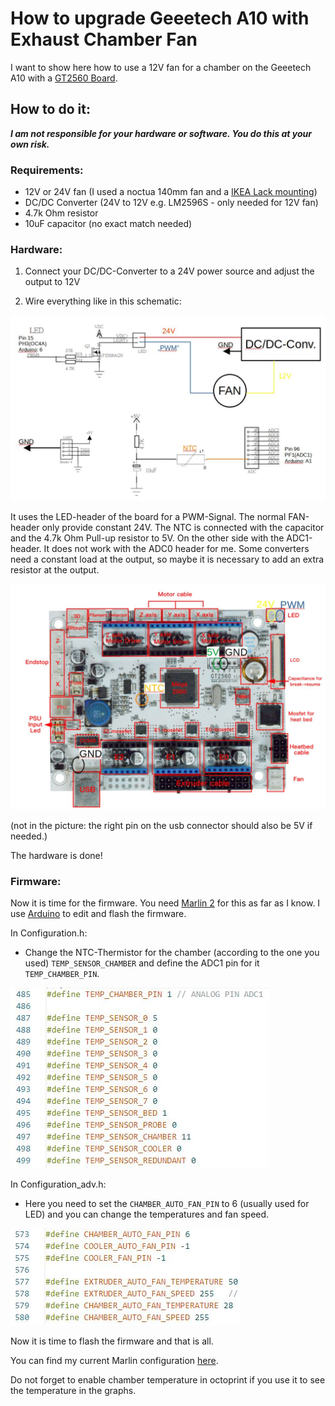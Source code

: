 # How to upgrade Geeetech A10 with Exhaust Chamber Fan
I want to show here how to use a 12V fan for a chamber on the Geeetech A10 with a [GT2560 Board](https://github.com/Geeetech3D/Diagram/blob/master/GT2560_V3.0_SCH.pdf).




## How to do it:

 **_I am not responsible for your hardware or software. You do this at your own risk._**

### Requirements:

- 12V or 24V fan (I used a noctua 140mm fan and a [IKEA Lack mounting](https://www.thingiverse.com/thing:4950249))
- DC/DC Converter (24V to 12V e.g. LM2596S - only needed for 12V fan)
- 4.7k Ohm resistor
- 10uF capacitor (no exact match needed)

### Hardware:
1. Connect your DC/DC-Converter to a 24V power source and adjust the output to 12V

2. Wire everything like in this schematic:

![schematic](./img/schematic.jpg)  

It uses the LED-header of the board for a PWM-Signal. The normal FAN-header only provide constant 24V. The NTC is connected with the capacitor and the 4.7k Ohm Pull-up resistor to 5V. On the other side with the ADC1-header. It does not work with the ADC0 header for me. Some converters need a constant load at the output, so maybe it is necessary to add an extra resistor at the output.

![schematic board](./img/schematic_board.JPG)  

(not in the picture: the right pin on the usb connector should also be 5V if needed.)

The hardware is done!

### Firmware:

Now it is time for the firmware. You need [Marlin 2](https://marlinfw.org/meta/download/) for this as far as I know.
I use [Arduino](https://www.arduino.cc/en/Main.Software) to edit and flash the firmware.

In Configuration.h:

- Change the NTC-Thermistor for the chamber (according to the one you used) `TEMP_SENSOR_CHAMBER` and define the ADC1 pin for it `TEMP_CHAMBER_PIN`.   

![ntc pin](./img/ntc_pins.jpg)


In Configuration_adv.h:
- Here you need to set the `CHAMBER_AUTO_FAN_PIN` to 6 (usually used for LED) and you can change the temperatures and fan speed.

![fan pin](./img/fan_pins.JPG)

Now it is time to flash the firmware and that is all.

You can find my current Marlin configuration [here](https://github.com/Jonas2903/Marlin-Geeetech-A10-TMC2209-UART-BLTouch).

Do not forget to enable chamber temperature in octoprint if you use it to see the temperature in the graphs.
